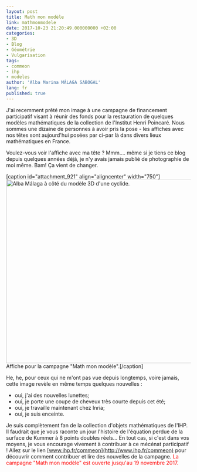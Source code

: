 ```yaml
---
layout: post
title: Math mon modèle
link: mathmonmodele
date: 2017-10-23 21:20:49.000000000 +02:00
categories:
- 3D
- Blog
- Géométrie
- Vulgarisation
tags:
- commeon
- ihp
- modeles
author: 'Alba Marina MÁLAGA SABOGAL'
lang: fr
published: true
---
```


J'ai recemment prêté mon image à une campagne de financement
participatif visant à réunir des fonds pour la restauration de quelques
modèles mathématiques de la collection de l'Institut Henri Poincaré.
Nous sommes une dizaine de personnes à avoir pris la pose - les affiches
avec nos têtes sont aujourd'hui posées par ci-par là dans divers lieux
mathématiques en France.

Voulez-vous voir l'affiche avec ma tête ? Mmm.... même si je tiens ce
blog depuis quelques années déjà, je n'y avais jamais publié de
photographie de moi même. Bam! Ça vient de changer.

\[caption id="attachment\_921" align="aligncenter"
width="750"\]<img src="{{ site.baseurl }}/assets/commeon_11.jpg" alt="Alba Málaga à côté du modèle 3D d&#39;une cyclide." class="alignnone size-full wp-image-921" width="750" height="500" />
Affiche pour la campagne "Math mon modèle".\[/caption\]

He, he, pour ceux qui ne m'ont pas vue depuis longtemps, voire jamais, cette image revèle en même temps quelques nouvelles :

-   oui, j'ai des nouvelles lunettes;
-   oui, je porte une coupe de cheveux très courte depuis cet été;
-   oui, je travaille maintenant chez Inria;
-   oui, je suis enceinte.

Je suis complètement fan de la collection d'objets mathématiques de l'IHP. Il faudrait que je vous raconte un jour l'histoire de l'équation perdue de la surface de Kummer à 8 points doubles réels... En tout cas, si c'est dans vos moyens, je vous encourage vivement à contribuer à ce mécénat participatif ! Allez sur le lien [www.ihp.fr/commeon](http://www.ihp.fr/commeon) pour découvrir comment contribuer et lire des nouvelles de la campagne. <span style="color:#ff0000;">La campagne "Math mon modèle" est ouverte jusqu'au 19 novembre 2017.</span>
